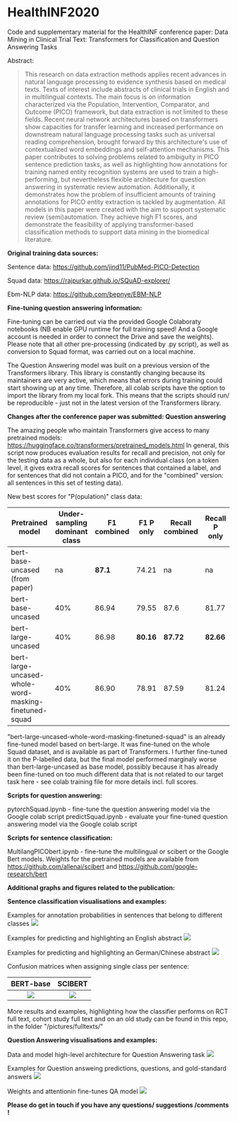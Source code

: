 # HealthINF2020
Code and supplementary material for the HealthINF conference paper: Data Mining in Clinical Trial Text: Transformers for Classification and Question Answering Tasks


Abstract:
> This research on data extraction methods applies recent advances in natural language processing to evidence synthesis based on medical texts. Texts of interest include abstracts of clinical trials in English and in multilingual contexts. The main focus is on information characterized via the Population, Intervention, Comparator, and Outcome (PICO) framework, but data extraction is not limited to these fields. Recent neural network architectures based on transformers show capacities for transfer learning and increased performance on downstream natural language processing tasks such as universal reading comprehension, brought forward by this architecture's use of contextualized word embeddings and self-attention mechanisms. This paper contributes to solving problems related to ambiguity in PICO sentence prediction tasks, as well as highlighting how annotations for training named entity recognition systems are used to train a high-performing, but nevertheless flexible architecture for question answering in systematic review automation. Additionally, it demonstrates how the problem of insufficient amounts of training annotations for PICO entity extraction is tackled by augmentation. All models in this paper were created with the aim to support systematic review (semi)automation. They achieve high F1 scores, and demonstrate the feasibility of applying transformer-based classification methods to support data mining in the biomedical literature.

**Original training data sources:**

Sentence data: https://github.com/jind11/PubMed-PICO-Detection

Squad data: https://rajpurkar.github.io/SQuAD-explorer/

Ebm-NLP data: https://github.com/bepnye/EBM-NLP

**Fine-tuning question answering information:**

Fine-tuning can be carried out via the provided Google Colaboraty notebooks (NB enable GPU runtime for full training speed! And a Google account is needed in order to connect the Drive and save the weights). Please note that all other pre-processing (indicated by .py script), as well as conversion to Squad format, was carried out on a local machine.

The Question Answering model was built on a previous version of the Transformers library. This library is constantly changing because its maintainers are very active, which means that errors during training could start showing up at any time. Therefore, all colab scripts have the option to import the library from my local fork. This means that the scripts should run/ be reproducible - just not in the latest version of the Transformers library. 

**Changes after the conference paper was submitted: Question answering**

The amazing people who maintain Transformers give access to many pretrained models: https://huggingface.co/transformers/pretrained_models.html 
In general, this script now produces evaluation results for recall and precision, not only for the testing data as a whole, but also for each individual class (on a token level, it gives extra recall scores for sentences that contained a label, and for sentences that did not contain a PICO, and for the "combined" version: all sentences in this set of testing data).

New best scores for "P(opulation)" class data:


Pretrained model | Under-sampling dominant class | F1 combined | F1 P only | Recall combined | Recall P only
--- | --- | ---| --- | --- | ---
bert-base-uncased (from paper) | na | **87.1**| 74.21 | na | na
bert-base-uncased | 40% | 86.94| 79.55 | 87.6 | 81.77
bert-large-uncased | 40% | 86.98| **80.16** | **87.72** | **82.66**
bert-large-uncased-whole-word-masking-finetuned-squad | 40% | 86.90| 78.91 | 87.59 | 81.24


"bert-large-uncased-whole-word-masking-finetuned-squad" is an already fine-tuned model based on bert-large. It was fine-tuned on the whole Squad dataset, and is available as part of Transformers. I further fine-tuned it on the P-labelled data, but the final model performed marginaly worse than bert-large-uncased as base model, possibly because it has already been fine-tuned on too much different data that is not related to our target task here - see colab training file for more details incl. full scores.


**Scripts for question answering:**

pytorchSquad.ipynb - fine-tune the question answering model via the Google colab script
predictSquad.ipynb - evaluate your fine-tuned question answering model via the Google colab script

**Scripts for sentence classification:**

MultilangPICObert.ipynb - fine-tune the multilingual or scibert or the Google Bert models. Weights for the pretrained models are available from https://github.com/allenai/scibert and https://github.com/google-research/bert

**Additional graphs and figures related to the publication:**

**Sentence classification visualisations and examples:**

Examples for annotation probabilities in sentences that belong to different classes
![](pictures/Annotation_probabilities.png)

Examples for predicting and highlighting an English abstract
![](pictures/Sentences_english.PNG)

Examples for predicting and highlighting an German/Chinese abstract
![](pictures/Sentences_german_chinese.png)

Confusion matrices when assigning single class per sentence:

BERT-base             |  SCIBERT
:-------------------------:|:-------------------------:
![](pictures/bertfrombase_confusionmatrix_heatmap.PNG)  |  ![](pictures/bertfromSCIBERT_confusionmatrix_heatmap.PNG)


More results and examples, highlighting how the classifier performs on RCT full text, cohort study full text and on an old study can be found in this repo, in the folder "/pictures/fulltexts/"

**Question Answering visualisations and examples:**

Data and model high-level architecture for Question Answering task
![](pictures/Data_Architecture_QA.PNG)

Examples for Question answeing predictions, questions, and gold-standard answers
![](pictures/QA_examples.PNG)

Weights and attentionin fine-tunes QA model
![](pictures/tuned_I_layer11_neurons.PNG)

**Please do get in touch if you have any questions/ suggestions /comments !** 



